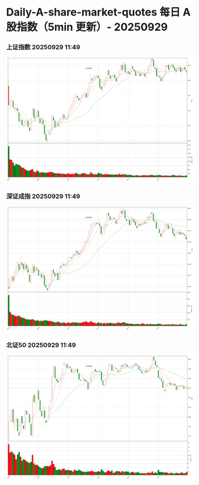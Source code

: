 
# Daily-A-share-market-quotes 每日 A 股指数（5min 更新）- 20250929

### 上证指数 20250929 11:49
![](./fig/2025/9/20250929-sh000001.png)

### 深证成指 20250929 11:49
![](./fig/2025/9/20250929-sz399001.png)

### 北证50 20250929 11:49
![](./fig/2025/9/20250929-bj899050.png)
